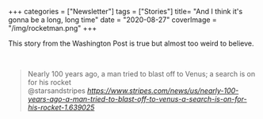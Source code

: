 +++
categories = ["Newsletter"]
tags = ["Stories"]
title= "And I think it's gonna be a long, long time"
date = "2020-08-27"
coverImage = "/img/rocketman.png"
+++

This story from the Washington Post is true but almost too weird to believe.

<!--more-->

<br>

<blockquote class="quoteback" darkmode="" data-title="Nearly%20100%20years%20ago%2C%20a%20man%20tried%20to%20blast%20off%20to%20Venus%3B%20a%20search%20is%20on%20for%20his%20rocket" data-author="@starsandstripes" cite="https://www.stripes.com/news/us/nearly-100-years-ago-a-man-tried-to-blast-off-to-venus-a-search-is-on-for-his-rocket-1.639025">
                      Nearly 100 years ago, a man tried to blast off to Venus; a search is on for his rocket
                      <footer>@starsandstripes <cite><a href="https://www.stripes.com/news/us/nearly-100-years-ago-a-man-tried-to-blast-off-to-venus-a-search-is-on-for-his-rocket-1.639025">https://www.stripes.com/news/us/nearly-100-years-ago-a-man-tried-to-blast-off-to-venus-a-search-is-on-for-his-rocket-1.639025</a></cite></footer>
                      </blockquote>
                      <script note="" src="https://cdn.jsdelivr.net/gh/Blogger-Peer-Review/quotebacks@1/quoteback.js"></script>

